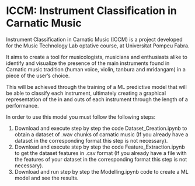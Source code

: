 # ICCM: Instrument Classification in Carnatic Music
Instrument Classification in Carnatic Music (ICCM) is a project developed for the Music Technology Lab optative course, at Universitat Pompeu Fabra.

It aims to create a tool for musicologists, musicians and enthusiasts alike to identify and visualize the presence of the main instruments found in Carnatic music tradition (human voice, violin, tanbura and mridangam) in a piece of the user’s choice. 

This will be achieved through the training of a ML predictive model that will be able to classify each instrument, ultimately creating a graphical representation of the in and outs of each instrument through the length of a performance.

In order to use this model you must follow the following steps:
  1) Download and execute step by step the code Dataset_Creation.ipynb to obtain a dataset of .wav chunks of carnatic music (If you already have a dataset in the corresponding format this step is not necessary).
  2) Download and execute step by step the code Feature_Extraction.ipynb to get the dataset features in .csv format (If you already have a file with the features of your dataset in the corresponding format this step is not       necessary).
  3) Download and run step by step the Modelling.ipynb code to create a ML model and see the results.
